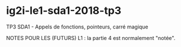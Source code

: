 # ig2i-le1-sda1-2018-tp3
TP3 SDA1 - Appels de fonctions, pointeurs, carré magique

NOTES POUR LES (FUTURS) L1 : la partie 4 est normalement "notée".
